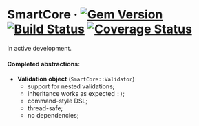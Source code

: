 # SmartCore &middot; [![Gem Version](https://badge.fury.io/rb/smart_core.svg)](https://badge.fury.io/rb/smart_core) [![Build Status](https://travis-ci.org/0exp/smart_core.svg?branch=master)](https://travis-ci.org/0exp/smart_core) [![Coverage Status](https://coveralls.io/repos/github/0exp/smart_core/badge.svg?branch=master)](https://coveralls.io/github/0exp/smart_core?branch=master)

In active development.

#### Completed abstractions:

- **Validation object** (`SmartCore::Validator`)
  - support for nested validations;
  - inheritance works as expected `:)`;
  - command-style DSL;
  - thread-safe;
  - no dependencies;
